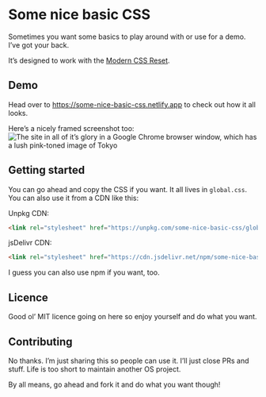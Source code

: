 # Some nice basic CSS

Sometimes you want some basics to play around with or use for a demo. I’ve got your back.

It’s designed to work with the [Modern CSS Reset](https://github.com/hankchizljaw/some-nice-basic-css).

## Demo

Head over to <https://some-nice-basic-css.netlify.app> to check out how it all looks.

Here’s a nicely framed screenshot too: ![The site in all of it’s glory in a Google Chrome browser window, which has a lush pink-toned image of Tokyo](https://assets.codepen.io/174183/some-nice-basic-css.jpg?width=1658&height=1026&format=auto)

## Getting started

You can go ahead and copy the CSS if you want. It all lives in `global.css`. You can also use it from a CDN like this:

Unpkg CDN:

```html
<link rel="stylesheet" href="https://unpkg.com/some-nice-basic-css/global.css" />
```

jsDelivr CDN:

```html
<link rel="stylesheet" href="https://cdn.jsdelivr.net/npm/some-nice-basic-css/global.css" />
```

I guess you can also use npm if you want, too.

## Licence

Good ol’ MIT licence going on here so enjoy yourself and do what you want.

## Contributing

No thanks. I’m just sharing this so people can use it. I’ll just close PRs and stuff. Life is too short to maintain another OS project.

By all means, go ahead and fork it and do what you want though!
